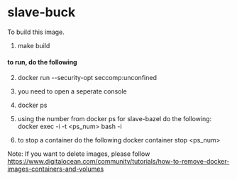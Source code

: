 slave-buck
============

To build this image.

1. make build

#### to run, do the following

2. docker run --security-opt seccomp:unconfined <image-name>

3. you need to open a seperate console

4. docker ps

5. using the number from docker ps for slave-bazel do the following:
   docker exec -i -t <ps_num> bash -i

6. to stop a  container do the following
   docker container stop <ps_num>

Note: If you want to delete images, please follow
https://www.digitalocean.com/community/tutorials/how-to-remove-docker-images-containers-and-volumes
